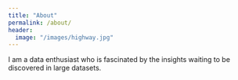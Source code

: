 ```yaml
---
title: "About"
permalink: /about/
header:
  image: "/images/highway.jpg"
---
```


I am a data enthusiast who is fascinated by the insights waiting to be discovered in large datasets.   



